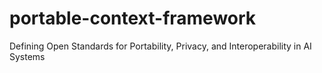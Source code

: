 # portable-context-framework
Defining Open Standards for Portability, Privacy, and Interoperability in AI Systems
